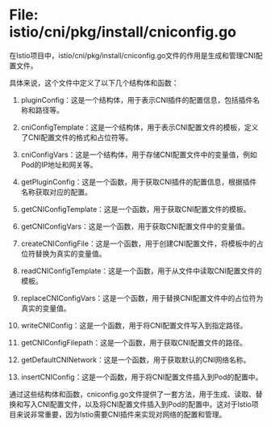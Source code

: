 # File: istio/cni/pkg/install/cniconfig.go

在Istio项目中，istio/cni/pkg/install/cniconfig.go文件的作用是生成和管理CNI配置文件。

具体来说，这个文件中定义了以下几个结构体和函数：

1. pluginConfig：这是一个结构体，用于表示CNI插件的配置信息，包括插件名称和路径等。

2. cniConfigTemplate：这是一个结构体，用于表示CNI配置文件的模板，定义了CNI配置文件的格式和占位符等。

3. cniConfigVars：这是一个结构体，用于存储CNI配置文件中的变量值，例如Pod的IP地址和网关等。

4. getPluginConfig：这是一个函数，用于获取CNI插件的配置信息，根据插件名称获取对应的配置。

5. getCNIConfigTemplate：这是一个函数，用于获取CNI配置文件的模板。

6. getCNIConfigVars：这是一个函数，用于获取CNI配置文件中的变量值。

7. createCNIConfigFile：这是一个函数，用于创建CNI配置文件，将模板中的占位符替换为真实的变量值。

8. readCNIConfigTemplate：这是一个函数，用于从文件中读取CNI配置文件的模板。

9. replaceCNIConfigVars：这是一个函数，用于替换CNI配置文件中的占位符为真实的变量值。

10. writeCNIConfig：这是一个函数，用于将CNI配置文件写入到指定路径。

11. getCNIConfigFilepath：这是一个函数，用于获取CNI配置文件的路径。

12. getDefaultCNINetwork：这是一个函数，用于获取默认的CNI网络名称。

13. insertCNIConfig：这是一个函数，用于将CNI配置文件插入到Pod的配置中。

通过这些结构体和函数，cniconfig.go文件提供了一套方法，用于生成、读取、替换和写入CNI配置文件，以及将CNI配置文件插入到Pod的配置中。这对于Istio项目来说非常重要，因为Istio需要CNI插件来实现对网络的配置和管理。

